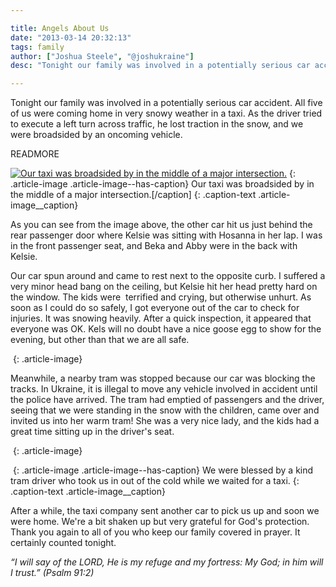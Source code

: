 ```yaml
---

title: Angels About Us
date: "2013-03-14 20:32:13"
tags: family
author: ["Joshua Steele", "@joshukraine"]
desc: "Tonight our family was involved in a potentially serious car accident."

---
```


Tonight our family was involved in a potentially serious car accident. All five of us were coming home in very snowy weather in a taxi. As the driver tried to execute a left turn across traffic, he lost traction in the snow, and we were broadsided by an oncoming vehicle.

READMORE

<a href="//d21yo20tm8bmc2.cloudfront.net/2013/03/2013-03-14-19.14.46.jpg"><img class="size-medium wp-image-1772" alt="Our taxi was broadsided by in the middle of a major intersection." src="//d21yo20tm8bmc2.cloudfront.net/2013/03/2013-03-14-19.14.46-450x337.jpg" /></a>
{: .article-image .article-image--has-caption}
Our taxi was broadsided by in the middle of a major intersection.[/caption]
{: .caption-text .article-image__caption}

As you can see from the image above, the other car hit us just behind the rear passenger door where Kelsie was sitting with Hosanna in her lap. I was in the front passenger seat, and Beka and Abby were in the back with Kelsie.

Our car spun around and came to rest next to the opposite curb. I suffered a very minor head bang on the ceiling, but Kelsie hit her head pretty hard on the window. The kids were  terrified and crying, but otherwise unhurt. As soon as I could do so safely, I got everyone out of the car to check for injuries. It was snowing heavily. After a quick inspection, it appeared that everyone was OK. Kels will no doubt have a nice goose egg to show for the evening, but other than that we are all safe.

<a href="//d21yo20tm8bmc2.cloudfront.net/2013/03/2013-03-14-19.08.47.jpg"><img class="aligncenter size-medium wp-image-1773" alt="" src="//d21yo20tm8bmc2.cloudfront.net/2013/03/2013-03-14-19.08.47-450x337.jpg" /></a>
{: .article-image}

Meanwhile, a nearby tram was stopped because our car was blocking the tracks. In Ukraine, it is illegal to move any vehicle involved in accident until the police have arrived. The tram had emptied of passengers and the driver, seeing that we were standing in the snow with the children, came over and invited us into her warm tram! She was a very nice lady, and the kids had a great time sitting up in the driver's seat.

<a href="//d21yo20tm8bmc2.cloudfront.net/2013/03/2013-03-14-19.16.11.jpg"><img class="aligncenter size-medium wp-image-1774" alt="" src="//d21yo20tm8bmc2.cloudfront.net/2013/03/2013-03-14-19.16.11-337x450.jpg" /></a>
{: .article-image}

<a href="//d21yo20tm8bmc2.cloudfront.net/2013/03/2013-03-14-19.16.00.jpg"><img class="size-medium wp-image-1775" alt="" src="//d21yo20tm8bmc2.cloudfront.net/2013/03/2013-03-14-19.16.00-450x337.jpg" /></a>
{: .article-image .article-image--has-caption}
We were blessed by a kind tram driver who took us in out of the cold while we waited for a taxi.
{: .caption-text .article-image__caption}

After a while, the taxi company sent another car to pick us up and soon we were home. We're a bit shaken up but very grateful for God's protection. Thank you again to all of you who keep our family covered in prayer. It certainly counted tonight.

*“I will say of the LORD, He is my refuge and my fortress: My God; in him will I trust.” (Psalm 91:2)*
